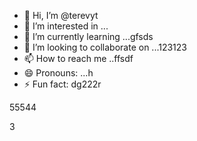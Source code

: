 - 👋 Hi, I’m @terevyt
- 👀 I’m interested in ...
- 🌱 I’m currently learning ...gfsds
- 💞️ I’m looking to collaborate on ...123123
- 📫 How to reach me ..ffsdf
- 😄 Pronouns: ...h
- ⚡ Fun fact: dg222r
<!---4565werasdf4
terevyt/terevyt is a ✨ special ✨ repository because its `README.md` (this f63ile) appears on your GitHub profile.vds
You can click the Preview link to take a look at your changes.р123465
--->55544
3
